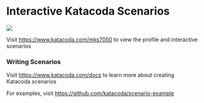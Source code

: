 # Interactive Katacoda Scenarios

[![](http://shields.katacoda.com/katacoda/mks7050/count.svg)](https://www.katacoda.com/mks7050 "Get your profile on Katacoda.com")

Visit https://www.katacoda.com/mks7050 to view the profile and interactive scenarios

### Writing Scenarios
Visit https://www.katacoda.com/docs to learn more about creating Katacoda scenarios

For examples, visit https://github.com/katacoda/scenario-example
